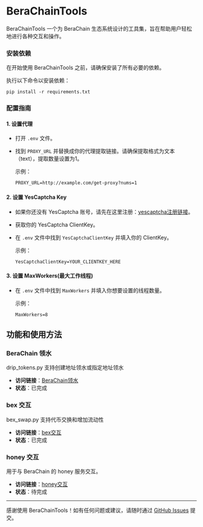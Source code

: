 
# BeraChainTools

BeraChainTools 一个为 BeraChain 生态系统设计的工具集，旨在帮助用户轻松地进行各种交互和操作。


### 安装依赖

在开始使用 BeraChainTools 之前，请确保安装了所有必要的依赖。

执行以下命令以安装依赖：

```
pip install -r requirements.txt
```

### 配置指南

#### 1. 设置代理

- 打开 `.env` 文件。
- 找到 `PROXY_URL` 并替换成你的代理提取链接。请确保提取格式为文本（text），提取数量设置为1。

  示例：
  ```
  PROXY_URL=http://example.com/get-proxy?nums=1
  ```

#### 2. 设置 YesCaptcha Key

- 如果你还没有 YesCaptcha 账号，请先在这里注册：[yescaptcha注册链接](https://yescaptcha.com/i/0vVEgw)。
- 获取你的 YesCaptcha ClientKey。
- 在 `.env` 文件中找到 `YesCaptchaClientKey` 并填入你的 ClientKey。

  示例：
  ```
  YesCaptchaClientKey=YOUR_CLIENTKEY_HERE
  ```
#### 3. 设置 MaxWorkers(最大工作线程)

- 在 `.env` 文件中找到 `MaxWorkers` 并填入你想要设置的线程数量。

  示例：
  ```
  MaxWorkers=8
  ```
## 功能和使用方法

### BeraChain 领水

drip_tokens.py 
支持创建地址领水或指定地址领水


- **访问链接**：[BeraChain领水](https://artio.faucet.berachain.com/)
- **状态**：已完成

### bex 交互

bex_swap.py
支持代币交换和增加流动性

- **访问链接**：[bex交互](https://artio.bex.berachain.com/swap)
- **状态**：已完成

### honey 交互

用于与 BeraChain 的 honey 服务交互。

- **访问链接**：[honey交互](https://artio.honey.berachain.com)
- **状态**：待完成

---

感谢使用 BeraChainTools！如有任何问题或建议，请随时通过 [GitHub Issues](https://github.com/ymmmmmmmm/BeraChainTools/issues) 提交。

